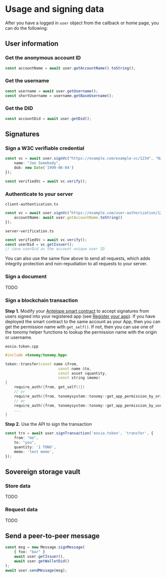 # Usage and signing data

After you have a logged in `user` object from the callback or home page, you can do the following:

## User information

### Get the anonymous account ID

```typescript
const accountName = await user.getAccountName().toString();
```

### Get the username

```typescript
const username = await user.getUsername();
const shortUsername = username.getBaseUsername();
```

### Get the DID

```typescript
const accountDid = await user.getDid();
```

## Signatures

### Sign a W3C verifiable credential

```typescript
const vc = await user.signVc("https://example.com/example-vc/1234", "NameAndDob", {
    name: "Joe Somebody",
    dob: new Date('1999-06-04')
});

const verifiedVc = await vc.verify();
```

### Authenticate to your server

`client-authentication.ts`

```typescript
const vc = await user.signVc("https://example.com/user-authorization/1234", "UserAuth", {
    accountName: await user.getAccountName.toString()
});
```

`server-verification.ts`

```typescript
const verifiedVc = await vc.verify();
const userDid = vc.getIssuer();
// save userDid as the account unique user ID
```

You can also use the same flow above to send all requests, which adds integrity protection and non-repudiation to all requests to your server.

### Sign a document

TODO

### Sign a blockchain transaction

**Step 1.** Modify your [Antelope smart contract](../../guides/deploy/#antelope) to accept signatures from users signed into your registered app (see [Register your app](/cli/#register-a-tonomy-app)). If you have deployed the smart contract to the same account as your App, then you can get the permission name with `get_self()`. If not, then you can use one of the tonomy helper functions to lookup the permission name with the origin or username.

`eosio.token.cpp`

```c++
#include <tonomy/tonomy.hpp>

token::transfer(const name &from,
                        const name &to,
                        const asset &quantity,
                        const string &memo)
{
    require_auth({from, get_self()})
    // or
    require_auth({from, tonomysystem::tonomy::get_app_permission_by_origin("https://your-registered-app.com")});
    // or
    require_auth({from, tonomysystem::tonomy::get_app_permission_by_username("your-registered-app.app.demo.tonomy.id")});
    ...
}
```

**Step 2.** Use the API to sign the transaction

```typescript
const trx = await user.signTransaction('eosio.token', 'transfer', {
    from: "me",
    to: "you",
    quantity: '1 TONO',
    memo: 'test memo',
});
```

## Sovereign storage vault

### Store data

TODO

### Request data

TODO

## Send a peer-to-peer message

```typescript
const msg = new Message.signMessage(
    { foo: "bar" }
    await user.getIssuer(),
    await user.getWalletDid()
);
await user.sendMessage(msg);
```
